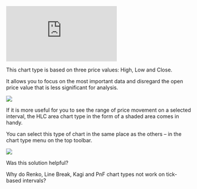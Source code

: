 <iframe src="https://www.youtube.com/embed/32NkZ360NlI??si=-zqEYvqFnxiFQ6zc&amp;wmode=opaque" frameborder="0" allowfullscreen=""></iframe>  

This chart type is based on three price values: High, Low and Close.

It allows you to focus on the most important data and disregard the open price value that is less significant for analysis.

![](https://s3.amazonaws.com/cdn.freshdesk.com/data/helpdesk/attachments/production/43428147871/original/HWNlcce1msEobj6yQHLWDxy-Utei-e8VmQ.png?1691480224)

If it is more useful for you to see the range of price movement on a selected interval, the HLC area chart type in the form of a shaded area comes in handy.

You can select this type of chart in the same place as the others – in the chart type menu on the top toolbar.

![](https://s3.amazonaws.com/cdn.freshdesk.com/data/helpdesk/attachments/production/43428148270/original/v7K_W4cH2YNTkkqleKOH2xaRnvXW0ywvmw.png?1691480280)

  

Was this solution helpful?

Why do Renko, Line Break, Kagi and PnF chart types not work on tick-based intervals?